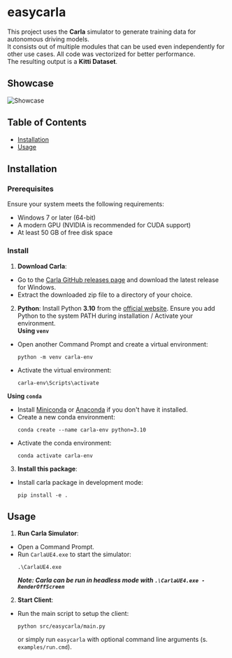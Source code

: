 # easycarla

This project uses the **Carla** simulator to generate training data for autonomous driving models.\
It consists out of multiple modules that can be used even independently for other use cases. All code was vectorized for better performance.\
The resulting output is a **Kitti Dataset**. 

## Showcase

![Showcase](docs/showcase.gif)

## Table of Contents

- [Installation](#installation)
- [Usage](#usage)

## Installation

### Prerequisites

Ensure your system meets the following requirements:
- Windows 7 or later (64-bit)
- A modern GPU (NVIDIA is recommended for CUDA support)
- At least 50 GB of free disk space

### Install
1. **Download Carla**:
- Go to the [Carla GitHub releases page](https://github.com/carla-simulator/carla/releases) and download the latest release for Windows.
- Extract the downloaded zip file to a directory of your choice.

2. **Python**: Install Python **3.10** from the [official website](https://www.python.org/). Ensure you add Python to the system PATH during installation / Activate your environment. \
**Using `venv`**
- Open another Command Prompt and create a virtual environment:
    ```shell
    python -m venv carla-env
    ```
- Activate the virtual environment:
    ```shell
    carla-env\Scripts\activate
    ```

**Using `conda`**
- Install [Miniconda](https://docs.conda.io/en/latest/miniconda.html) or [Anaconda](https://www.anaconda.com/products/distribution) if you don't have it installed.
- Create a new conda environment:
    ```shell
    conda create --name carla-env python=3.10
    ```
- Activate the conda environment:
    ```shell
    conda activate carla-env
    ```

3. **Install this package**:
- Install carla package in development mode:
    ```shell
    pip install -e .
    ```

## Usage
1. **Run Carla Simulator**:
- Open a Command Prompt.
- Run `CarlaUE4.exe` to start the simulator:
    ```shell
    .\CarlaUE4.exe
    ```
    ***Note: Carla can be run in headless mode with `.\CarlaUE4.exe -RenderOffScreen`***

2. **Start Client**:
- Run the main script to setup the client:
    ```shell
    python src/easycarla/main.py
    ```
    or simply run `easycarla` with optional command line arguments (s. `examples/run.cmd`).



